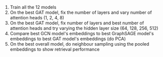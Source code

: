 1. Train all the 12 models
2. On the best GAT model, fix the number of layers and vary number of attention heads (1, 2, 4, 8)
3. On the best GAT model, fix number of layers and best number of attention heads and try varying the hidden layer size (64, 128, 256, 512)
4. Compare best GCN model's embeddings to best GraphSAGE model's embeddings to best GAT model's embeddings (do PCA)
5. On the best overall model, do neighbour sampling using the pooled embeddings to show retrieval performance
